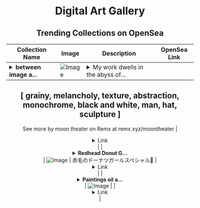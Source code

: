 <div align="center">

# Digital Art Gallery

## Trending Collections on OpenSea

| Collection Name                       | Image                                                                                     | Description                       | OpenSea Link                                                                                          |
|---------------------------------------|-------------------------------------------------------------------------------------------|-----------------------------------|--------------------------------------------------------------------------------------------------------|
| **<details><summary>between image a...</summary>between image and essence</details>** | ![Image](https://i.seadn.io/s/raw/files/8585ed9259e4e24446a75e415c4a2904.jpg?w=500&auto=format?w=200&auto=format) | <details><summary>My work dwells in the abyss of...</summary>My work dwells in the abyss of human existence, where primal forces clash with the anguish of choice. I seek to unveil the ceaseless struggle between reason and passion, between the yearning for order and the inevitability of chaos—a tension that defines the soul’s desperate leap between despair and faith, between the aesthetic and the ethical, between mere being and true becoming.

[ grainy, melancholy, texture, abstraction, monochrome, black and white, man, hat, sculpture ]
--
See more by moon theater on Remx at remx.xyz/moontheater</details> | <details><summary>Link</summary>[between image and essence](https://opensea.io/collection/between-image-and-essence)</details> |
| **<details><summary>Redhead Donut G...</summary>Redhead Donut Girl Special</details>** | ![Image](https://i.seadn.io/s/raw/files/311be7f97863b03380f36b790015075e.png?w=500&auto=format?w=200&auto=format) | 赤毛のドーナツガールスペシャル🍩 | <details><summary>Link</summary>[Redhead Donut Girl Special](https://opensea.io/collection/redhead-donut-girl-special)</details> |
| **<details><summary>Paintings oil a...</summary>Paintings oil and acrylic</details>** | ![Image](https://i.seadn.io/s/raw/files/b4e30a4c94f3bdfaf3605be479d8811b.jpg?w=500&auto=format?w=200&auto=format) |  | <details><summary>Link</summary>[Paintings oil and acrylic](https://opensea.io/collection/paintings-oil-and-acrylic)</details> |

</div>